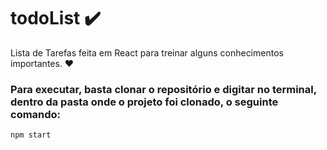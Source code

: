 # todoList :heavy_check_mark:
Lista de Tarefas feita em React para treinar alguns conhecimentos importantes. :heart:

### Para executar, basta clonar o repositório e digitar no terminal, dentro da pasta onde o projeto foi clonado, o seguinte comando:

``` 
npm start
```
